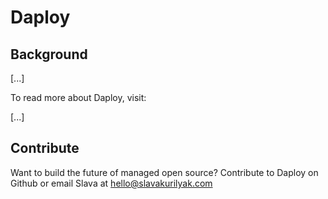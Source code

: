# Daploy

## Background

[...]

To read more about Daploy, visit: 

[...]

## Contribute

Want to build the future of managed open source? Contribute to Daploy on Github or email Slava at [hello@slavakurilyak.com](mailto:hello@slavakurilyak.com?subject=Daploy)
